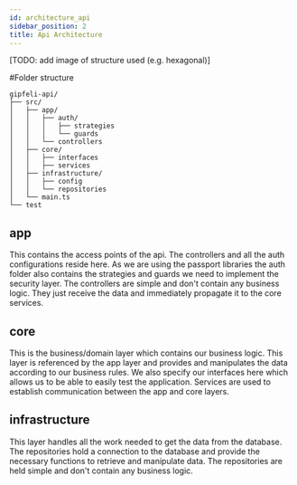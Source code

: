 ```yaml
---
id: architecture_api
sidebar_position: 2
title: Api Architecture
---
```

[TODO: add image of structure used (e.g. hexagonal)]

#Folder structure
```
gipfeli-api/
├── src/
│   ├── app/
│   │   ├── auth/
│   │   │   ├── strategies
│   │   │   └── guards
│   │   └── controllers
│   ├── core/
│   │   ├── interfaces
│   │   ├── services
│   ├── infrastructure/
│   │   ├── config
│   │   └── repositories
│   └── main.ts
└── test
```
## app
This contains the access points of the api. The controllers and all the 
auth configurations reside here. As we are using the passport libraries the 
auth folder also contains the strategies and guards we need to implement the security layer.
The controllers are simple and don't contain any business logic. They just receive the data and
immediately propagate it to the core services.

## core
This is the business/domain layer which contains our business logic. This layer is referenced by the 
app layer and provides and manipulates the data according to our business rules. We also specify our
interfaces here which allows us to be able to easily test the application. Services are used to
establish communication between the app and core layers.

## infrastructure
This layer handles all the work needed to get the data from the database. The repositories hold a 
connection to the database and provide the necessary functions to retrieve and manipulate data.
The repositories are held simple and don't contain any business logic.
